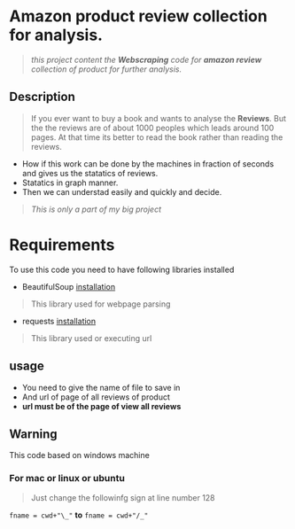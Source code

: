 # Amazon product review collection for analysis.
> _this project content the **Webscraping** code for **amazon review** collection of product for further analysis._

## Description
> If you ever want to buy a book and wants to analyse the **Reviews**. But the the reviews are of about 1000 peoples which leads around 100 pages. At that time its better to read the book rather than reading the reviews.

* How if this work can be done by the machines in fraction of seconds and gives us the statatics of reviews.
* Statatics in graph manner.
* Then we can understad easily and quickly and decide.

> _This is only a part of my big project_ 

# Requirements
To use this code you need to have following libraries installed

* BeautifulSoup [installation](https://www.crummy.com/software/BeautifulSoup/bs4/doc/#installing-beautiful-soup)
> This library used for webpage parsing

* requests [installation](http://docs.python-requests.org/en/v2.7.0/user/install/)
> This library used or executing url

## usage 
* You need to give the name of file to save in
* And url of page of all reviews of product
* **url must be of the page of view all reviews**

## Warning 
This code based on windows machine

### For mac or linux or ubuntu

> Just change the followinfg sign at line number 128

`fname = cwd+"\_"` **to** `fname = cwd+"/_"` 
